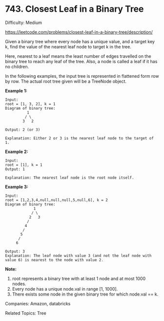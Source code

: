 # 743. Closest Leaf in a Binary Tree

Difficulty: Medium

https://leetcode.com/problems/closest-leaf-in-a-binary-tree/description/

Given a binary tree where every node has a unique value, and a target key k, find the value of the nearest leaf node to target k in the tree.

Here, nearest to a leaf means the least number of edges travelled on the binary tree to reach any leaf of the tree. Also, a node is called a leaf if it has no children.

In the following examples, the input tree is represented in flattened form row by row. The actual root tree given will be a TreeNode object.

**Example 1:**
```
Input:
root = [1, 3, 2], k = 1
Diagram of binary tree:
          1
         / \
        3   2

Output: 2 (or 3)

Explanation: Either 2 or 3 is the nearest leaf node to the target of 1.
```
**Example 2:**
```
Input:
root = [1], k = 1
Output: 1

Explanation: The nearest leaf node is the root node itself.
```
**Example 3:**
```
Input:
root = [1,2,3,4,null,null,null,5,null,6], k = 2
Diagram of binary tree:
             1
            / \
           2   3
          /
         4
        /
       5
      /
     6

Output: 3
Explanation: The leaf node with value 3 (and not the leaf node with value 6) is nearest to the node with value 2.
```

**Note:**  
1. root represents a binary tree with at least 1 node and at most 1000 nodes.
2. Every node has a unique node.val in range [1, 1000].
3. There exists some node in the given binary tree for which node.val == k.

Companies: Amazon, databricks

Related Topics: Tree
